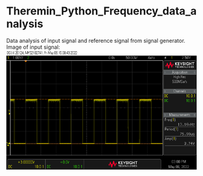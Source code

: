 # Theremin_Python_Frequency_data_analysis
Data analysis of input signal and reference signal from signal generator.
Image of input signal:
![plot](https://raw.githubusercontent.com/StringSuzana/Theremin_Python_Frequency_data_analysis/main/signal_from_theremin.bmp)

